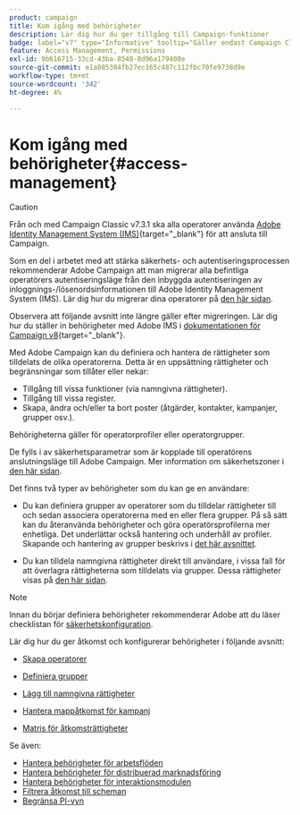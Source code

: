 ```yaml
---
product: campaign
title: Kom igång med behörigheter
description: Lär dig hur du ger tillgång till Campaign-funktioner
badge: label="v7" type="Informative" tooltip="Gäller endast Campaign Classic v7"
feature: Access Management, Permissions
exl-id: 9b616715-33cd-43ba-8548-8d96a179408e
source-git-commit: e1a085384fb27ec165c487c112fbc70fe9738d9e
workflow-type: tm+mt
source-wordcount: '342'
ht-degree: 4%

---
```


# Kom igång med behörigheter{#access-management}


>[!CAUTION]
>
>Från och med Campaign Classic v7.3.1 ska alla operatorer använda [Adobe Identity Management System (IMS)](https://helpx.adobe.com/enterprise/using/identity.html){target="_blank"} för att ansluta till Campaign.
>
>Som en del i arbetet med att stärka säkerhets- och autentiseringsprocessen rekommenderar Adobe Campaign att man migrerar alla befintliga operatörers autentiseringsläge från den inbyggda autentiseringen av inloggnings-/lösenordsinformationen till Adobe Identity Management System (IMS). Lär dig hur du migrerar dina operatorer på [den här sidan](../../technotes/using/migrate-users-to-ims.md).
> 
>Observera att följande avsnitt inte längre gäller efter migreringen.  Lär dig hur du ställer in behörigheter med Adobe IMS i [dokumentationen för Campaign v8](https://experienceleague.adobe.com/docs/campaign/campaign-v8/admin/permissions/gs-permissions.html){target="_blank"}.


Med Adobe Campaign kan du definiera och hantera de rättigheter som tilldelats de olika operatorerna. Detta är en uppsättning rättigheter och begränsningar som tillåter eller nekar:

* Tillgång till vissa funktioner (via namngivna rättigheter).
* Tillgång till vissa register.
* Skapa, ändra och/eller ta bort poster (åtgärder, kontakter, kampanjer, grupper osv.).

Behörigheterna gäller för operatorprofiler eller operatorgrupper.

De fylls i av säkerhetsparametrar som är kopplade till operatörens anslutningsläge till Adobe Campaign. Mer information om säkerhetszoner i [den här sidan](../../installation/using/security-zones.md).

Det finns två typer av behörigheter som du kan ge en användare:

* Du kan definiera grupper av operatorer som du tilldelar rättigheter till och sedan associera operatorerna med en eller flera grupper. På så sätt kan du återanvända behörigheter och göra operatörsprofilerna mer enhetliga. Det underlättar också hantering och underhåll av profiler. Skapande och hantering av grupper beskrivs i [det här avsnittet](access-management-groups.md).

* Du kan tilldela namngivna rättigheter direkt till användare, i vissa fall för att överlagra rättigheterna som tilldelats via grupper. Dessa rättigheter visas på [den här sidan](access-management-named-rights.md).

>[!NOTE]
>
>Innan du börjar definiera behörigheter rekommenderar Adobe att du läser checklistan för [säkerhetskonfiguration](https://experienceleague.adobe.com/docs/campaign-classic/using/installing-campaign-classic/security-privacy/get-started-security-privacy.html?lang=sv).

Lär dig hur du ger åtkomst och konfigurerar behörigheter i följande avsnitt:

* [Skapa operatorer](access-management-operators.md)

* [Definiera grupper](access-management-groups.md)

* [Lägg till namngivna rättigheter](access-management-named-rights.md)

* [Hantera mappåtkomst för kampanj](access-management-folders.md)

* [Matris för åtkomsträttigheter](access-management-named-rights.md#access-rights-matrix)


Se även:

* [Hantera behörigheter för arbetsflöden](../../workflow/using/managing-rights.md)
* [Hantera behörigheter för distribuerad marknadsföring](../../distributed/using/about-distributed-marketing.md#operators-and-entities)
* [Hantera behörigheter för interaktionsmodulen](../../interaction/using/operator-profiles.md)
* [Filtrera åtkomst till scheman](../../configuration/using/filtering-schemas.md)
* [Begränsa PI-vyn](../../configuration/using/restricting-pii-view.md)
